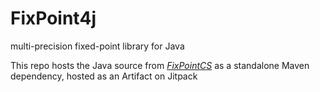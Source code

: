 # FixPoint4j
multi-precision fixed-point library for Java

This repo hosts the Java source from [*FixPointCS*](https://github.com/XMunkki/FixPointCS) as a standalone Maven dependency, hosted as an Artifact on Jitpack
